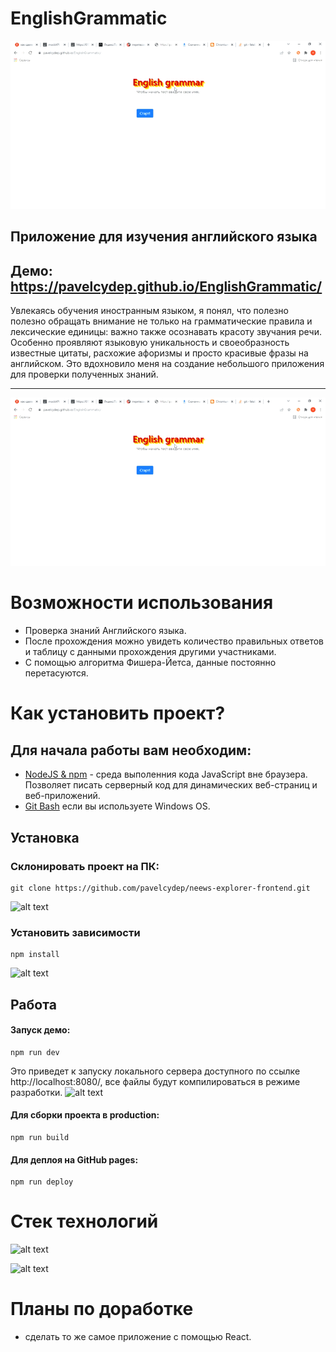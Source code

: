 # EnglishGrammatic

![Демонстрационный ролик](english.gif)

## Приложение для изучения английского языка
## Демо: https://pavelcydep.github.io/EnglishGrammatic/

Увлекаясь обучения иностранным языком, я понял, что полезно полезно обращать внимание не только на грамматические правила и лексические единицы: важно также осознавать красоту звучания речи. Особенно проявляют языковую уникальность и своеобразность известные цитаты, расхожие афоризмы и просто красивые фразы на английском. Это вдохновило меня на создание небольшого приложения для проверки полученных знаний.

****
![Демонстрационный ролик](english.gif)

Возможности использования
=========================
- Проверка знаний Английского языка.
- После прохождения можно увидеть количество правильных ответов и таблицу с данными прохождения другими участниками.
- С помощью алгоритма Фишера-Йетса, данные постоянно перетасуются.

Как установить проект?
================
## Для начала работы вам необходим:

- <a href="https://nodejs.org/en/">NodeJS & npm<a> - среда выполенния кода JavaScript вне браузера. Позволяет писать серверный код для динамических веб-страниц и веб-приложений.
- <a href="https://gitforwindows.org/">Git Bash<a> если вы используете Windows OS.

## Установка

### Склонировать проект на ПК:

    git clone https://github.com/pavelcydep/neews-explorer-frontend.git
![alt text](top2.png)   


### Установить зависимости

    npm install

![alt text](top3.png)

## Работа

#### Запуск демо:

    npm run dev
    
Это приведет к запуску локального сервера доступного по ссылке http://localhost:8080/, все файлы будут компилироваться в режиме разработки.
![alt text](top.png)  

#### Для сборки проекта в production:

    npm run build
    
#### Для деплоя на GitHub pages:

    npm run deploy

Стек технологий
===============
![alt text](%D0%91%D0%B5%D0%B7%20%D0%BD%D0%B0%D0%B7%D0%B2%D0%B0%D0%BD%D0%B8%D1%8F%20(1).png)  

 ![alt text](js%20css.png)
 


Планы по доработке
==================
- сделать то же самое приложение с помощью React. 
